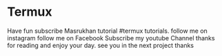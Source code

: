 # Termux
Have fun subscribe Masrukhan tutorial
#termux tutorials.
follow me on instagram
follow me on Facebook
Subscribe my youtube Channel
thanks for reading and enjoy your day.
see you in the next project
thanks
